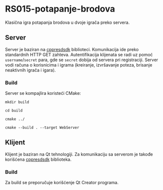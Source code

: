 # RS015-potapanje-brodova

Klasična igra potapanja brodova u dvoje igrača preko servera.

## Server

Server je baziran na [cppresdsdk](https://github.com/Microsoft/cpprestsdk/) biblioteci. Komunikacija ide preko
standardnih HTTP GET zahteva. Autentifikacija klijenata se radi uz pomoć `username`/`secret` para, gde se `secret`
dobija  od servera pri registraciji. Server vodi računa o korisnicima i igrama (kreiranje, izvršavanje poteza,
brisanje neaktivnih igrača i igara).

### Build

Server se kompajlira koristeći CMake:

`mkdir build`

`cd build`

`cmake ../`

`cmake --build . --target WebServer`

## Klijent

Klijent je baziran na Qt tehnologiji. Za komunikaciju sa serverom je takođe korišćena
[cppresdsdk](https://github.com/Microsoft/cpprestsdk/) biblioteka.

### Build

Za build se preporučuje korišćenje Qt Creator programa.